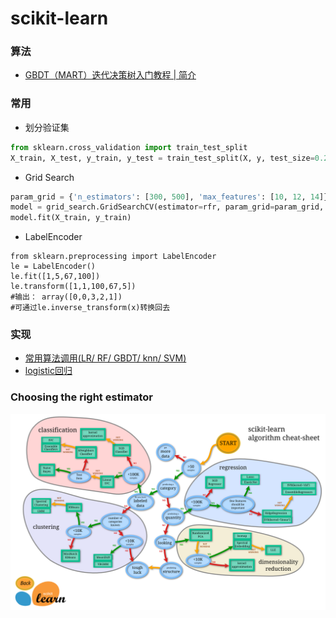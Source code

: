 # scikit-learn

### 算法
* [GBDT（MART）迭代决策树入门教程 | 简介](http://blog.csdn.net/suranxu007/article/details/49910323)

### 常用
* 划分验证集

```python
from sklearn.cross_validation import train_test_split
X_train, X_test, y_train, y_test = train_test_split(X, y, test_size=0.2, random_state=0)
```
* Grid Search 
```python
param_grid = {'n_estimators': [300, 500], 'max_features': [10, 12, 14]}
model = grid_search.GridSearchCV(estimator=rfr, param_grid=param_grid, n_jobs=1, cv=10, verbose=20, scoring=RMSE)
model.fit(X_train, y_train)
```
* LabelEncoder
```
from sklearn.preprocessing import LabelEncoder
le = LabelEncoder()
le.fit([1,5,67,100])
le.transform([1,1,100,67,5])
#输出： array([0,0,3,2,1])
#可通过le.inverse_transform(x)转换回去
```


### 实现
* [常用算法调用(LR/ RF/ GBDT/ knn/ SVM)](./useful.py)
* [logistic回归](./sklearn_LR.py)

### Choosing the right estimator

![Choosing the right estimator](./choose.png)






